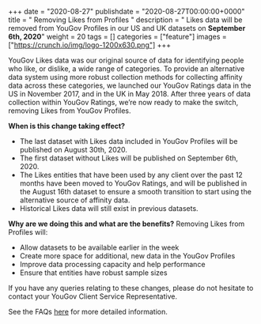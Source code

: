 +++
date = "2020-08-27"
publishdate = "2020-08-27T00:00:00+0000"
title = " Removing Likes from Profiles "
description = " Likes data will be removed from YouGov Profiles in our US and UK datasets on **September 6th, 2020**"
weight = 20
tags = []
categories = ["feature"]
images = ["https://crunch.io/img/logo-1200x630.png"]
+++


YouGov Likes data was our original source of data for identifying people who like, or dislike, a wide range of categories. To provide an alternative data system using more robust collection methods for collecting affinity data across these categories, we launched our YouGov Ratings data in the US in November 2017, and in the UK in May 2018. After three years of data collection within YouGov Ratings, we’re now ready to make the switch, removing Likes from YouGov Profiles.


**When is this change taking effect?** 
- The last dataset with Likes data included in YouGov Profiles will be published on August 30th, 2020. 
- The first dataset without Likes will be published on September 6th, 2020.
- The Likes entities that have been used by any client over the past 12 months have been moved to YouGov Ratings, and will be published in the August 16th dataset to ensure a smooth transition to start using the alternative source of affinity data.
- Historical Likes data will still exist in previous datasets.

**Why are we doing this and what are the benefits?**
Removing Likes from Profiles will:
- Allow datasets to be available earlier in the week
- Create more space for additional, new data in the YouGov Profiles
- Improve data processing capacity and help performance 
- Ensure that entities have robust sample sizes

If you have any queries relating to these changes, please do not hesitate to contact your YouGov Client Service Representative. 

See the FAQs [here](/images/YG%20Profiles%20-%20Removal%20of%20Likes.pdf) for more detailed information.
